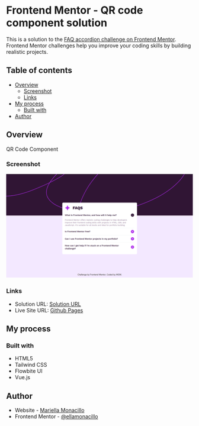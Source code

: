 # Frontend Mentor - QR code component solution

This is a solution to the [FAQ accordion challenge on Frontend Mentor](https://www.frontendmentor.io/challenges/faq-accordion-wyfFdeBwBz). Frontend Mentor challenges help you improve your coding skills by building realistic projects. 

## Table of contents

- [Overview](#overview)
  - [Screenshot](#screenshot)
  - [Links](#links)
- [My process](#my-process)
  - [Built with](#built-with)
- [Author](#author)

## Overview
QR Code Component

### Screenshot
![](/src/assets/screenshot.png)

### Links
- Solution URL: [Solution URL](https://github.com/Ellamonacillo/faq-accordion.github.io)
- Live Site URL: [Github Pages](https://ellamonacillo.github.io/faq-accordion.github.io/)

## My process

### Built with

- HTML5
- Tailwind CSS
- Flowbite UI
- Vue.js

## Author

- Website - [Mariella Monacillo](https://mariellamonacillo.netlify.app)
- Frontend Mentor - [@ellamonacillo](https://www.frontendmentor.io/profile/ellamonacillo)